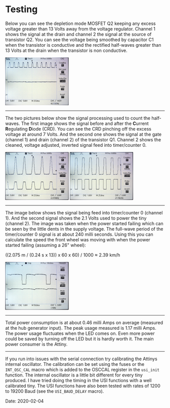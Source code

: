 # Testing

Below you can see the depletion mode MOSFET Q2 keeping any excess voltage greater than 13 Volts away from the voltage regulator. Channel 1 shows the signal at the drain and channel 2 the signal at the source of transistor Q2. You can see the voltage being smoothed by capacitor C1 when the transistor is conductive and the rectified half-waves greater than 13 Volts at the drain when the transistor is non conductive.

<img src="images/Q2-signal.jpeg" width="200">

---

The two pictures below show the signal processing used to count the half-waves. The first image shows the signal before and after the **C**urrent **R**egulating **D**iode (CRD). You can see the CRD pinching off the excess voltage at around 7 Volts. And the second one shows the signal at the gate (channel 1) and drain (channel 2) of the transistor Q1. Channel 2 shows the cleaned, voltage adjusted, inverted signal feed into timer/counter 0.

<img src="images/CDR-signal.jpeg" width="200">

<img src="images/Q1-signal.jpeg" width="200">

---

The image below shows the signal being feed into timer/counter 0 (channel 1). And the second signal shows the 2.1 Volts used to power the tiny (channel 2). The image was taken when the power started failing which can be seen by the little dents in the supply voltage. The full-wave period of the timer/counter 0 signal is at about 240 milli seconds. Using this you can calculate the speed the front wheel was moving with when the power started failing (assuming a 26" wheel):

((2.075 m / (0.24 s x 13)) x 60 x 60) / 1000 ≈ 2.39 km/h  

<img src="images/power-starts-failing.jpeg" width="200">

---

Total power consumption is at about 0.46 milli Amps on average (measured at the hub generator input). The peak usage measured is 1.17 milli Amps. The power usage fluctuates when the LED comes on. Even more power could be saved by turning off the LED but it is hardly worth it. The main power consumer is the Attiny.

---

If you run into issues with the serial connection try calibrating the Attinys internal oscillator. The calibration can be set using the fuses or the `INT_OSC_CAL` macro which is added to the OSCCAL register in the `usi_init` function. The internal oscillator is a little bit different for every tiny produced. I have tried doing the timing in the USI functions with a well calibrated tiny. The USI functions have also been tested with rates of 1200 to 19200 Baud (see the `USI_BAUD_DELAY` macro).

Date: 2020-02-04
